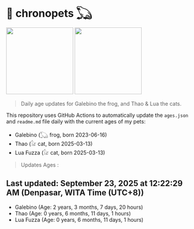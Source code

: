 # 🐾 chronopets 𓆏
<img src="https://github.com/user-attachments/assets/802b3632-7c4b-4232-a3a0-8b1d8fa6f04d" widht=180 height=180 >
<img src="https://github.com/user-attachments/assets/16687005-7ebb-4607-be57-0c8e528fed06" widht=180 height=180 >

> Daily age updates for Galebino the frog, and Thao & Lua the cats.

This repository uses GitHub Actions to automatically update the `ages.json` and `readme.md` file daily with the current ages of my pets: <br>
- Galebino (𓆏 frog, born 2023-06-16)
- Thao (𓃠 cat, born 2025-03-13)
- Lua Fuzza (𓃠 cat, born 2025-03-13)

> Updates Ages :

## Last updated: September 23, 2025 at 12:22:29 AM (Denpasar, WITA Time (UTC+8))

- Galebino (Age: 2 years, 3 months, 7 days, 20 hours)
- Thao (Age: 0 years, 6 months, 11 days, 1 hours)
- Lua Fuzza (Age: 0 years, 6 months, 11 days, 1 hours)

